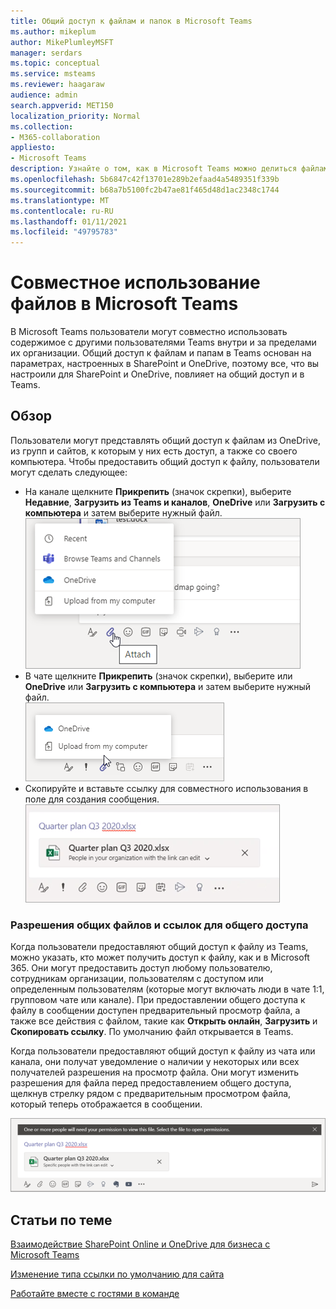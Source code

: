 ```yaml
---
title: Общий доступ к файлам и папок в Microsoft Teams
ms.author: mikeplum
author: MikePlumleyMSFT
manager: serdars
ms.topic: conceptual
ms.service: msteams
ms.reviewer: haagaraw
audience: admin
search.appverid: MET150
localization_priority: Normal
ms.collection:
- M365-collaboration
appliesto:
- Microsoft Teams
description: Узнайте о том, как в Microsoft Teams можно делиться файлами и папками.
ms.openlocfilehash: 5b6847c42f13701e289b2efaad4a5489351f339b
ms.sourcegitcommit: b68a7b5100fc2b47ae81f465d48d1ac2348c1744
ms.translationtype: MT
ms.contentlocale: ru-RU
ms.lasthandoff: 01/11/2021
ms.locfileid: "49795783"
---
```

# <a name="sharing-files-in-microsoft-teams"></a>Совместное использование файлов в Microsoft Teams

В Microsoft Teams пользователи могут совместно использовать содержимое с другими пользователями Teams внутри и за пределами их организации. Общий доступ к файлам и папам в Teams основан на параметрах, настроенных в SharePoint и OneDrive, поэтому все, что вы настроили для SharePoint и OneDrive, повлияет на общий доступ и в Teams.

## <a name="overview"></a>Обзор

Пользователи могут представлять общий доступ к файлам из OneDrive, из групп и сайтов, к которым у них есть доступ, а также со своего компьютера. Чтобы предоставить общий доступ к файлу, пользователи могут сделать следующее:

- На канале щелкните **Прикрепить** (значок скрепки), выберите **Недавние**, **Загрузить из Teams и каналов**, **OneDrive** или **Загрузить с компьютера** и затем выберите нужный файл.<br> 
    ![Снимок экрана, показывающий предоставление общего доступа к файлу с канала](media/share-files-channel.png)
- В чате щелкните **Прикрепить** (значок скрепки), выберите или **OneDrive** или **Загрузить с компьютера** и затем выберите нужный файл.<br>
    ![Снимок экрана, показывающий предоставление общего доступа к файлу из чата](media/share-files-chat.png)
- Скопируйте и вставьте ссылку для совместного использования в поле для создания сообщения.<br>
    ![Снимок экрана, показывающий предварительный просмотр файла в поле для создания сообщения](media/share-files-link.png)

### <a name="permissions-of-shared-files-and-sharing-links"></a>Разрешения общих файлов и ссылок для общего доступа

Когда пользователи предоставляют общий доступ к файлу из Teams, можно указать, кто может получить доступ к файлу, как и в Microsoft 365. Они могут предоставить доступ любому пользователю, сотрудникам организации, пользователям с доступом или определенным пользователям (которые могут включать люди в чате 1:1, групповом чате или канале).  При предоставлении общего доступа к файлу в сообщении доступен предварительный просмотр файла, а также все действия с файлом, такие как **Открыть онлайн**, **Загрузить** и **Скопировать ссылку**. По умолчанию файл открывается в Teams.

Когда пользователи предоставляют общий доступ к файлу из чата или канала, они получат уведомление о наличии у некоторых или всех получателей разрешения на просмотр файла. Они могут изменить разрешения для файла перед предоставлением общего доступа, щелкнув стрелку рядом с предварительным просмотром файла, который теперь отображается в сообщении.

![Снимок экрана с уведомлением об отсутствии у получателей разрешений](media/share-files-permissions.png)

## <a name="related-topics"></a>Статьи по теме

[Взаимодействие SharePoint Online и OneDrive для бизнеса с Microsoft Teams](sharepoint-onedrive-interact.md)

[Изменение типа ссылки по умолчанию для сайта](https://docs.microsoft.com/sharepoint/change-default-sharing-link)

[Работайте вместе с гостями в команде](https://docs.microsoft.com/microsoft-365/solutions/collaborate-as-team)